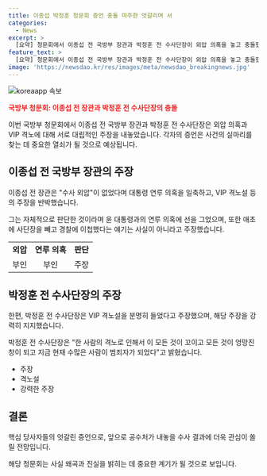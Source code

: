 ```yaml
---
title: 이종섭 박정훈 청문회 증언 충돌 마주한 엇갈리며 서
categories:
  - News
excerpt: >
  [요약] 청문회에서 이종섭 전 국방부 장관과 박정훈 전 수사단장이 외압 의혹을 놓고 충돌했습니다. 장관은 연루 의혹 부인하며 자체적인 이첩 결정을 강조했고, 수사단장은 VIP 격노에 대한 증언을 했지만, 화상으로 출석한 김계환 해병대 사령관의 피의자 신분으로 진술을 거부했습니다. 핵심 당사자들의 엇갈린 증언으로 인해 앞으로의 공수처 수사 결과에 관심이 쏠리고 있습니다.
feature_text: >
  [요약] 청문회에서 이종섭 전 국방부 장관과 박정훈 전 수사단장이 외압 의혹을 놓고 충돌했습니다. 장관은 연루 의혹 부인하며 자체적인 이첩 결정을 강조했고, 수사단장은 VIP 격노에 대한 증언을 했지만, 화상으로 출석한 김계환 해병대 사령관의 피의자 신분으로 진술을 거부했습니다. 핵심 당사자들의 엇갈린 증언으로 인해 앞으로의 공수처 수사 결과에 관심이 쏠리고 있습니다.
image: 'https://newsdao.kr/res/images/meta/newsdao_breakingnews.jpg'
---
```


<p><img src="https://newsdao.kr/res/images/meta/newsdao_breakingnews.jpg" alt="koreaapp 속보" /></p>

<p><b><span style="color: #ee2323;">국방부 청문회: 이종섭 전 장관과 박정훈 전 수사단장의 충돌</span></b>  </p>

<p>이번 국방부 청문회에서 이종섭 전 국방부 장관과 박정훈 전 수사단장은 외압 의혹과 VIP 격노에 대해 서로 대립적인 주장을 내놓았습니다. 각자의 증언은 사건의 실마리를 찾는 데 중요한 열쇠가 될 것으로 예상됩니다.  </p>

<h2 data-ke-size="size26">이종섭 전 국방부 장관의 주장</h2>

<p>이종섭 전 장관은 "수사 외압"이 없었다며 대통령 연루 의혹을 일축하고, VIP 격노설 등의 주장을 반박했습니다.  </p>

<p data-ke-size="size16">그는 자체적으로 판단한 것이라며 윤 대통령과의 연루 의혹에 선을 그었으며, 또한 애초에 사단장을 빼고 경찰에 이첩했다는 얘기는 사실이 아니라고 주장했습니다.</p>

<table>
  <tr>
    <td style="text-align: center; height: 17px;"><b>외압</b></td>
    <td style="text-align: center; height: 17px;"><b>연루 의혹</b></td>
    <td style="text-align: center; height: 17px;"><b>판단</b></td>
  </tr>
  <tr>
    <td style="text-align: center; height: 17px;">부인</td>
    <td style="text-align: center; height: 17px;">부인</td>
    <td style="text-align: center; height: 17px;">주장</td>
  </tr>
</table>

<h2 data-ke-size="size26">박정훈 전 수사단장의 주장</h2>

<p>한편, 박정훈 전 수사단장은 VIP 격노설을 분명히 들었다고 주장했으며, 해당 주장을 강력히 지지했습니다.</p>

<p data-ke-size="size16">박정훈 전 수사단장은 "한 사람의 격노로 인해서 이 모든 것이 꼬이고 모든 것이 엉망진창이 되고 지금 현재 수많은 사람이 범죄자가 되었다"고 밝혔습니다.</p>

<ul>
  <li>주장</li>
  <li>격노설</li>
  <li>강력한 주장</li>
</ul>

<h2 data-ke-size="size26">결론</h2>

<p>핵심 당사자들의 엇갈린 증언으로, 앞으로 공수처가 내놓을 수사 결과에 더욱 관심이 쏠릴 전망입니다.  </p>

<p data-ke-size="size16">해당 청문회는 사실 왜곡과 진실을 밝히는 데 중요한 계기가 될 것으로 보입니다.</p>

<p data-ke-size="size16">&nbsp;</p>

